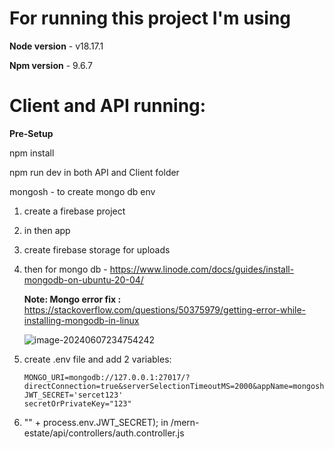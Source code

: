 # For running this project I'm using 

**Node version** - v18.17.1

**Npm version** - 9.6.7



# Client and API running:

**Pre-Setup**

npm install 

npm run dev in both API and Client folder

mongosh - to create mongo db env

1. create a firebase project
2. in then app
3. create firebase storage for uploads



4. then for mongo db - https://www.linode.com/docs/guides/install-mongodb-on-ubuntu-20-04/

   **Note: Mongo error fix :** https://stackoverflow.com/questions/50375979/getting-error-while-installing-mongodb-in-linux

    ![image-20240607234754242](/home/ashwin/.config/Typora/typora-user-images/image-20240607234754242.png)

   

   

5. create .env file and add 2 variables:

   ```
   MONGO_URI=mongodb://127.0.0.1:27017/?directConnection=true&serverSelectionTimeoutMS=2000&appName=mongosh+2.2.6
   JWT_SECRET='sercet123'
   secretOrPrivateKey="123"
   ```

   

6. "" + process.env.JWT_SECRET); in /mern-estate/api/controllers/auth.controller.js